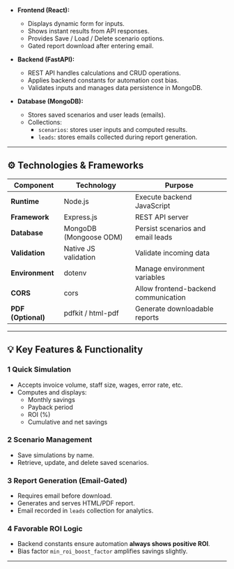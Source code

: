 
- **Frontend (React):**
  - Displays dynamic form for inputs.
  - Shows instant results from API responses.
  - Provides Save / Load / Delete scenario options.
  - Gated report download after entering email.

- **Backend (FastAPI):**
  - REST API handles calculations and CRUD operations.
  - Applies backend constants for automation cost bias.
  - Validates inputs and manages data persistence in MongoDB.

- **Database (MongoDB):**
  - Stores saved scenarios and user leads (emails).
  - Collections:
    - `scenarios`: stores user inputs and computed results.
    - `leads`: stores emails collected during report generation.

---

## ⚙️ Technologies & Frameworks

| Component | Technology | Purpose |
|------------|-------------|----------|
| **Runtime** | Node.js | Execute backend JavaScript |
| **Framework** | Express.js | REST API server |
| **Database** | MongoDB (Mongoose ODM) | Persist scenarios and email leads |
| **Validation** | Native JS validation  | Validate incoming data |
| **Environment** | dotenv | Manage environment variables |
| **CORS** | cors | Allow frontend-backend communication |
| **PDF (Optional)** | pdfkit / html-pdf | Generate downloadable reports |
---

## 💡 Key Features & Functionality

### 1️ Quick Simulation
- Accepts invoice volume, staff size, wages, error rate, etc.
- Computes and displays:
  - Monthly savings
  - Payback period
  - ROI (%)
  - Cumulative and net savings

### 2️ Scenario Management
- Save simulations by name.
- Retrieve, update, and delete saved scenarios.

### 3️ Report Generation (Email-Gated)
- Requires email before download.
- Generates and serves HTML/PDF report.
- Email recorded in `leads` collection for analytics.

### 4️ Favorable ROI Logic
- Backend constants ensure automation **always shows positive ROI**.
- Bias factor `min_roi_boost_factor` amplifies savings slightly.

---

